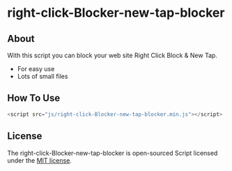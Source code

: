 # right-click-Blocker-new-tap-blocker


## About

With this script you can block your web site Right Click Block & New Tap.

- For easy use
- Lots of small files

## How To Use 

```js
<script src="js/right-click-Blocker-new-tap-blocker.min.js"></script>
```


## License

The right-click-Blocker-new-tap-blocker is open-sourced Script licensed under the [MIT license](https://opensource.org/licenses/MIT).
